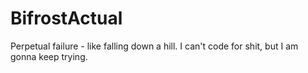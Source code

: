 # BifrostActual
Perpetual failure - like falling down a hill.
I can't code for shit, but I am gonna keep trying.
